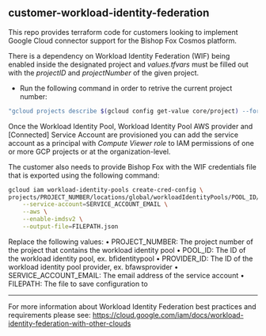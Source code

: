 ## customer-workload-identity-federation

This repo provides terraform code for customers looking to implement Google Cloud connector support for the Bishop Fox Cosmos platform.

There is a dependency on Workload Identity Federation (WIF) being enabled inside the designated project and _values.tfvars_ must be filled out with the _projectID_ and _projectNumber_ of the given project.

- Run the following command in order to retrive the current project number:

```bash
"gcloud projects describe $(gcloud config get-value core/project) --format=value\(projectNumber\)"
```

Once the Workload Identity Pool, Workload Identity Pool AWS provider and [Connected] Service Account are provisioned you can add the service account as a principal with _Compute Viewer role_ to IAM permissions of one or more GCP projects or at the organization-level.

The customer also needs to provide Bishop Fox with the WIF credentials file that is exported using the following command:

```bash
gcloud iam workload-identity-pools create-cred-config \
projects/PROJECT_NUMBER/locations/global/workloadIdentityPools/POOL_ID/providers/PROVIDER_ID \
    --service-account=SERVICE_ACCOUNT_EMAIL \
    --aws \
    --enable-imdsv2 \
    --output-file=FILEPATH.json
```

Replace the following values:
• PROJECT_NUMBER: The project number of the project that contains the workload identity pool
• POOL_ID: The ID of the workload identity pool, ex. bfidentitypool
• PROVIDER_ID: The ID of the workload identity pool provider, ex. bfawsprovider
• SERVICE_ACCOUNT_EMAIL: The email address of the service account
• FILEPATH: The file to save configuration to

---

For more information about Workload Identity Federation best practices and requirements please see:
https://cloud.google.com/iam/docs/workload-identity-federation-with-other-clouds
